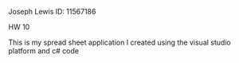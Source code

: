Joseph Lewis
ID: 11567186

HW 10

This is my spread sheet application I created using  the visual studio platform and c# code
